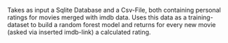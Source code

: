Takes as input a Sqlite Database and a Csv-File, both containing personal ratings for movies merged with imdb data. Uses this data as a training-dataset to build a random forest model and returns for every new movie (asked via inserted imdb-link) a calculated rating.
